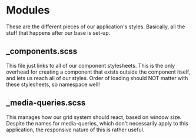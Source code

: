 Modules
=======
These are the different pieces of our application's styles. Basically, all the stuff that happens after our base is set-up.

_components.scss
----------------
This file just links to all of our component stylesheets. This is the only overhead for creating a component that exists outside the component itself, and lets us reach all of our styles. Order of loading should NOT matter with these stylesheets, so namespace well!

_media-queries.scss
-------------------
This manages how our grid system should react, based on window size. Despite the names for media-queries, which don't necessarily apply to this application, the responsive nature of this is rather useful.
